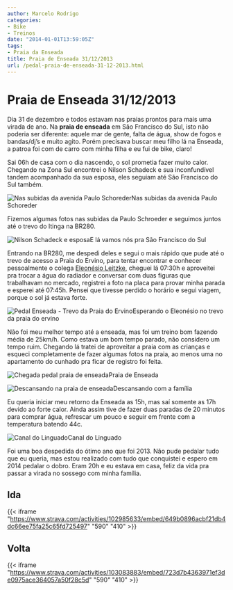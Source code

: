 ```yaml
---
author: Marcelo Rodrigo
categories:
- Bike
- Treinos
date: "2014-01-01T13:59:05Z"
tags:
- Praia da Enseada
title: Praia de Enseada 31/12/2013
url: /pedal-praia-de-enseada-31-12-2013.html
---
```

# Praia de Enseada 31/12/2013
Dia 31 de dezembro e todos estavam nas praias prontos para mais uma virada de ano. Na **praia de enseada** em São Francisco do Sul, isto não poderia ser diferente: aquele mar de gente, falta de água, show de fogos e bandas/dj’s e muito agito. Porém precisava buscar meu filho lá na Enseada, a patroa foi com de carro com minha filha e eu fui de bike, claro!

Sai 06h de casa com o dia nascendo, o sol prometia fazer muito calor. Chegando na Zona Sul encontrei o Nilson Schadeck e sua inconfundível tandem acompanhado da sua esposa, eles seguiam até São Francisco do Sul também.

![Nas subidas da avenida Paulo Schoreder](/images/2014/01/pedal-enseada-marcelo-rodrigo-paulo-schroeder.webp)Nas subidas da avenida Paulo Schoreder

Fizemos algumas fotos nas subidas da Paulo Schroeder e seguimos juntos até o trevo do Itinga na BR280.

![Nilson Schadeck e esposa](/images/2014/01/nilson-schadeck-pedal-enseada.webp)E lá vamos nós pra São Francisco do Sul

Entrando na BR280, me despedi deles e segui o mais rápido que pude até o trevo de acesso a Praia do Ervino, para tentar encontrar e conhecer pessoalmente o colega [Eleonésio Leitzke](https://www.facebook.com/eleonesio.d.leitzke), cheguei lá 07:30h e aproveitei pra trocar a água do radiador e conversar com duas figuras que trabalhavam no mercado, registrei a foto na placa para provar minha parada e esperei até 07:45h. Pensei que tivesse perdido o horário e segui viagem, porque o sol já estava forte.

![Pedal Enseada - Trevo da Praia do Ervino](/images/2014/01/pedal-enseada-trevo-praia-do-ervino.webp)Esperando o Eleonésio no trevo da praia do ervino

Não foi meu melhor tempo até a enseada, mas foi um treino bom fazendo média de 25km/h. Como estava um bom tempo parado, não considero um tempo ruim. Chegando lá tratei de aproveitar a praia com as crianças e esqueci completamente de fazer algumas fotos na praia, ao menos uma no apartamento do cunhado pra ficar de registro foi feita.

![Chegada pedal praia de enseada](/images/2014/01/chegada-pedal-praia-de-enseada.webp)Praia de Enseada

![Descansando na praia de enseada](/images/2014/01/descansando-praia-de-enseada.webp)Descansando com a família

Eu queria iniciar meu retorno da Enseada as 15h, mas saí somente as 17h devido ao forte calor. Ainda assim tive de fazer duas paradas de 20 minutos para comprar água, refrescar um pouco e seguir em frente com a temperatura batendo 44c.

![Canal do Linguado](/images/2014/01/pedalando-no-linguado.webp)Canal do Linguado

Foi uma boa despedida do ótimo ano que foi 2013. Não pude pedalar tudo que eu queria, mas estou realizado com tudo que conquistei e espero em 2014 pedalar o dobro. Eram 20h e eu estava em casa, feliz da vida pra passar a virada no sossego com minha família.

## Ida
{{< iframe "https://www.strava.com/activities/102985633/embed/649b0896acbf21db4dc66ee75fa25c65fd725497" "590" "410" >}}

## Volta
{{< iframe "https://www.strava.com/activities/103083883/embed/723d7b4363971ef3de0975ace364057a50f28c5d" "590" "410" >}}